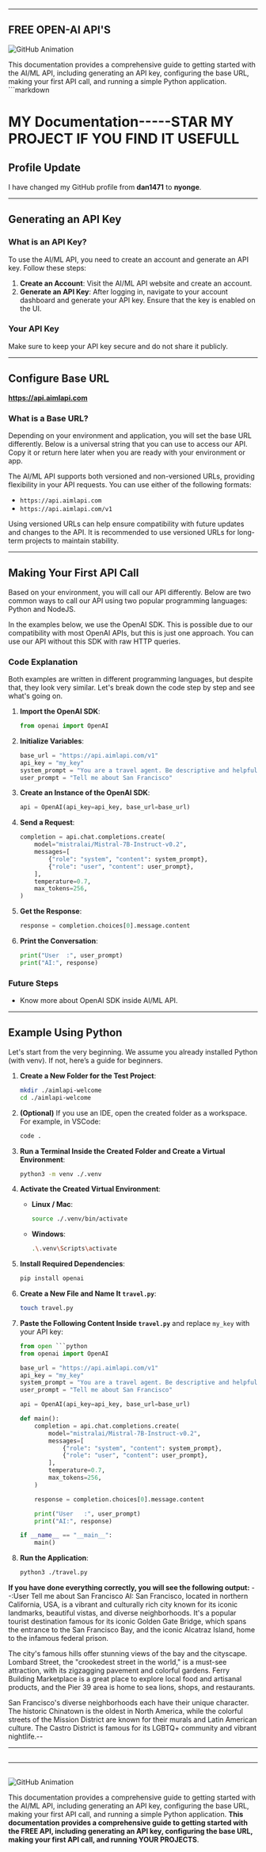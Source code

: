 
---

## FREE OPEN-AI API'S

![GitHub Animation](https://docs.aimlapi.com/~gitbook/image?url=https%3A%2F%2F3927338786-files.gitbook.io%2F%7E%2Ffiles%2Fv0%2Fb%2Fgitbook-x-prod.appspot.com%2Fo%2Fspaces%252FROMd1X5PuqtikJ48n2N9%252Fuploads%252F88Qvg2NsIg7zP5c5e9ON%252Fimage.png%3Falt%3Dmedia%26token%3Dc042ac97-4bcf-478c-a269-1af5d30cee66&width=768&dpr=1&quality=100&sign=25f65aaa&sv=1)

This documentation provides a comprehensive guide to getting started with the AI/ML API, including generating an API key, configuring the base URL, making your first API call, and running a simple Python application. ```markdown
# MY Documentation-----STAR MY PROJECT IF YOU FIND IT USEFULL

## Profile Update
I have changed my GitHub profile from **dan1471** to **nyonge**.

---

## Generating an API Key

### What is an API Key?
To use the AI/ML API, you need to create an account and generate an API key. Follow these steps:

1. **Create an Account**: Visit the AI/ML API website and create an account.
2. **Generate an API Key**: After logging in, navigate to your account dashboard and generate your API key. Ensure that the key is enabled on the UI.

### Your API Key
Make sure to keep your API key secure and do not share it publicly.

---

## Configure Base URL
**https://api.aimlapi.com**
### What is a Base URL?
Depending on your environment and application, you will set the base URL differently. Below is a universal string that you can use to access our API. Copy it or return here later when you are ready with your environment or app.

The AI/ML API supports both versioned and non-versioned URLs, providing flexibility in your API requests. You can use either of the following formats:

- `https://api.aimlapi.com`
- `https://api.aimlapi.com/v1`

Using versioned URLs can help ensure compatibility with future updates and changes to the API. It is recommended to use versioned URLs for long-term projects to maintain stability.

---

## Making Your First API Call

Based on your environment, you will call our API differently. Below are two common ways to call our API using two popular programming languages: Python and NodeJS.

In the examples below, we use the OpenAI SDK. This is possible due to our compatibility with most OpenAI APIs, but this is just one approach. You can use our API without this SDK with raw HTTP queries.

### Code Explanation
Both examples are written in different programming languages, but despite that, they look very similar. Let's break down the code step by step and see what's going on.

1. **Import the OpenAI SDK**:
    ```python
    from openai import OpenAI
    ```

2. **Initialize Variables**:
    ```python
    base_url = "https://api.aimlapi.com/v1"
    api_key = "my_key"
    system_prompt = "You are a travel agent. Be descriptive and helpful."
    user_prompt = "Tell me about San Francisco"
    ```

3. **Create an Instance of the OpenAI SDK**:
    ```python
    api = OpenAI(api_key=api_key, base_url=base_url)
    ```

4. **Send a Request**:
    ```python
    completion = api.chat.completions.create(
        model="mistralai/Mistral-7B-Instruct-v0.2",
        messages=[
            {"role": "system", "content": system_prompt},
            {"role": "user", "content": user_prompt},
        ],
        temperature=0.7,
        max_tokens=256,
    )
    ```

5. **Get the Response**:
    ```python
    response = completion.choices[0].message.content
    ```

6. **Print the Conversation**:
    ```python
    print("User  :", user_prompt)
    print("AI:", response)
    ```

### Future Steps
- Know more about OpenAI SDK inside AI/ML API.

---

## Example Using Python

Let's start from the very beginning. We assume you already installed Python (with venv). If not, here’s a guide for beginners.

1. **Create a New Folder for the Test Project**:
    ```bash
    mkdir ./aimlapi-welcome
    cd ./aimlapi-welcome
    ```

2. **(Optional)** If you use an IDE, open the created folder as a workspace. For example, in VSCode:
    ```bash
    code .
    ```

3. **Run a Terminal Inside the Created Folder and Create a Virtual Environment**:
    ```bash
    python3 -m venv ./.venv
    ```

4. **Activate the Created Virtual Environment**:
    - **Linux / Mac**:
        ```bash
        source ./.venv/bin/activate
        ```
    - **Windows**:
        ```bash
        .\.venv\Scripts\activate
        ```

5. **Install Required Dependencies**:
    ```bash
    pip install openai
    ```

6. **Create a New File and Name It `travel.py`**:
    ```bash
    touch travel.py
    ```

7. **Paste the Following Content Inside `travel.py`** and replace `my_key` with your API key:
    ```python
    from open ```python
    from openai import OpenAI

    base_url = "https://api.aimlapi.com/v1"
    api_key = "my_key"
    system_prompt = "You are a travel agent. Be descriptive and helpful."
    user_prompt = "Tell me about San Francisco"

    api = OpenAI(api_key=api_key, base_url=base_url)

    def main():
        completion = api.chat.completions.create(
            model="mistralai/Mistral-7B-Instruct-v0.2",
            messages=[
                {"role": "system", "content": system_prompt},
                {"role": "user", "content": user_prompt},
            ],
            temperature=0.7,
            max_tokens=256,
        )

        response = completion.choices[0].message.content

        print("User   :", user_prompt)
        print("AI:", response)

    if __name__ == "__main__":
        main()
    ```

8. **Run the Application**:
    ```bash
    python3 ./travel.py
    ```

**If you have done everything correctly, you will see the following output:**
--:User Tell me about San Francisco AI: San Francisco, located in northern California, USA, is a vibrant and culturally rich city known for its iconic landmarks, beautiful vistas, and diverse neighborhoods. It's a popular tourist destination famous for its iconic Golden Gate Bridge, which spans the entrance to the San Francisco Bay, and the iconic Alcatraz Island, home to the infamous federal prison.

The city's famous hills offer stunning views of the bay and the cityscape. Lombard Street, the "crookedest street in the world," is a must-see attraction, with its zigzagging pavement and colorful gardens. Ferry Building Marketplace is a great place to explore local food and artisanal products, and the Pier 39 area is home to sea lions, shops, and restaurants.

San Francisco's diverse neighborhoods each have their unique character. The historic Chinatown is the oldest in North America, while the colorful streets of the Mission District are known for their murals and Latin American culture. The Castro District is famous for its LGBTQ+ community and vibrant nightlife.--
  
---

## 
 
---

## 

![GitHub Animation](https://docs.aimlapi.com/~gitbook/image?url=https%3A%2F%2F3927338786-files.gitbook.io%2F%7E%2Ffiles%2Fv0%2Fb%2Fgitbook-x-prod.appspot.com%2Fo%2Fspaces%252FROMd1X5PuqtikJ48n2N9%252Fuploads%252F88Qvg2NsIg7zP5c5e9ON%252Fimage.png%3Falt%3Dmedia%26token%3Dc042ac97-4bcf-478c-a269-1af5d30cee66&width=768&dpr=1&quality=100&sign=25f65aaa&sv=1)

This documentation provides a comprehensive guide to getting started with the AI/ML API, including generating an API key, configuring the base URL, making your first API call, and running a simple Python application.
**This documentation provides a comprehensive guide to getting started with the FREE API, including generating an API key, configuring the base URL, making your first API call, and running YOUR PROJECTS**.
